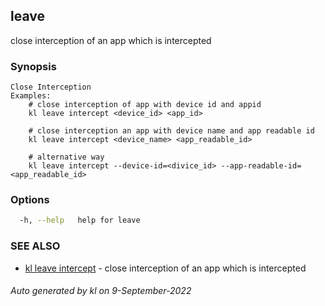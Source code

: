 ## leave

close interception of an app which is intercepted

### Synopsis

```
Close Interception
Examples:
	# close interception of app with device id and appid
	kl leave intercept <device_id> <app_id>

	# close interception an app with device name and app readable id
	kl leave intercept <device_name> <app_readable_id>

	# alternative way
	kl leave intercept --device-id=<divice_id> --app-readable-id=<app_readable_id>

```

### Options

```bash
  -h, --help   help for leave
```

### SEE ALSO

* [kl leave intercept](kl_leave_intercept.md)  - close interception of an app which is intercepted

###### Auto generated by kl on 9-September-2022
